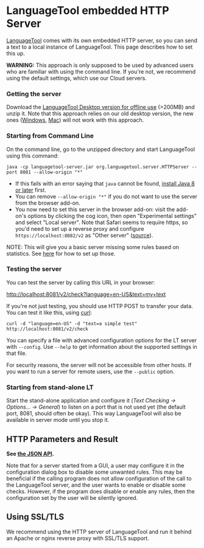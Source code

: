 # LanguageTool embedded HTTP Server

[LanguageTool](https://languagetool.org) comes with its own embedded HTTP server, so you can send a text
to a local instance of LanguageTool. This page describes how to set this up.

**WARNING:** This approach is only supposed to be used by advanced users who
are familiar with using the command line. If you're not, we recommend using
the default settings, which use our Cloud servers.

### Getting the server

Download the [LanguageTool Desktop version for offline use](https://languagetool.org/download/LanguageTool-stable.zip)
(>200MB) and unzip it. Note that this approach relies on our old desktop version, the new
ones ([Windows](https://languagetool.org/windows), [Mac](https://languagetool.org/mac)) will not work with this approach.

### Starting from Command Line

On the command line, go to the unzipped directory and start LanguageTool using this command:

    java -cp languagetool-server.jar org.languagetool.server.HTTPServer --port 8081 --allow-origin "*"

* If this fails with an error saying that `java` cannot be found,
  [install Java 8 or later](https://java.com/en/download/help/download_options.xml) first.
* You can remove `--allow-origin "*"` if you do not want to use the server from the browser 
  add-on.
* You now need to set this server in the browser add-on: visit the add-on's options
  by clicking the cog icon, then open "Experimental settings" and select "Local server".
  Note that Safari seems to require https, so you'd need to set up a reverse proxy and
  configure `https://localhost:8082/v2` as "Other server" ([source](https://forum.languagetool.org/t/languagetool-for-safari/5554/24?u=dnaber)).

NOTE: This will give you a basic server missing some rules based on statistics.
See [here](/finding-errors-using-n-gram-data) for how to set up those.

### Testing the server

You can test the server by calling this URL in your browser:

<http://localhost:8081/v2/check?language=en-US&text=my+text>

If you're not just testing, you should use HTTP POST to transfer your data. You can
test it like this, using [curl](http://curl.haxx.se/):

    curl -d "language=en-US" -d "text=a simple test" http://localhost:8081/v2/check

You can specify a file with advanced configuration options for the LT server 
with `--config`. Use `--help` to get information about the supported settings in that file.

For security reasons, the server will not be accessible from other hosts. If 
you want to run a server for remote users, use the `--public` option. 

### Starting from stand-alone LT

Start the stand-alone application and configure it (*Text Checking -> Options... -> General*)
to listen on a port that is not used yet (the default port, 8081, should often be okay).
This way LanguageTool will also be available in server mode until you stop it. 

## HTTP Parameters and Result

**See [the JSON API](https://languagetool.org/http-api/swagger-ui/#/default).**

Note that for a server started from a GUI, a user may configure it in the configuration
dialog box to disable some unwanted rules. This may be beneficial if the calling 
program does not allow configuration of the call to the LanguageTool server, and
the user wants to enable or disable some checks. However, if the program does
disable or enable any rules, then the configuration set by the user will be silently ignored.

## Using SSL/TLS

We recommend using the HTTP server of LanguageTool and run it behind an Apache or
nginx reverse proxy with SSL/TLS support.
